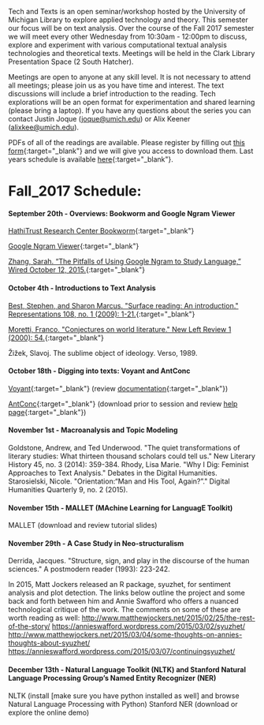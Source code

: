 Tech and Texts is an open seminar/workshop hosted by the University of Michigan Library to explore applied technology and theory. This semester our focus will be on text analysis. Over the course of the Fall 2017 semester we will meet every other Wednesday from 10:30am - 12:00pm to discuss, explore and experiment with various computational textual analysis technologies and theoretical texts. Meetings will be held in the Clark Library Presentation Space (2 South Hatcher).

Meetings are open to anyone at any skill level. It is not necessary to attend all meetings; please join us as you have time and interest. The text discussions will include a brief introduction to the reading. Tech explorations will be an open format for experimentation and shared learning (please bring a laptop). If you have any questions about the series you can contact Justin Joque ([joque@umich.edu](mailto:joque@umich.edu)) or Alix Keener ([alixkee@umich.edu](mailto:alixkee@umich.edu)).

PDFs of all of the readings are available. Please register by filling out [this form](https://docs.google.com/forms/d/e/1FAIpQLSdgnz1XNqmNPU8nAVzMtOXturYoOIHBukKJV-KHuYrnFUSwDQ/viewform){:target="_blank"} and we will give you access to download them. Last years schedule is available [here](https://clarkdatalabs.github.io/techandtexts/fall_2016){:target="_blank"}.

# Fall_2017 Schedule:

#### September 20th - Overviews: Bookworm and Google Ngram Viewer
[HathiTrust Research Center Bookworm](https://analytics.hathitrust.org/bookworm){:target="_blank"}

[Google Ngram Viewer](https://books.google.com/ngrams){:target="_blank"}

[Zhang, Sarah. “The Pitfalls of Using Google Ngram to Study Language,” Wired October 12, 2015.](https://www.wired.com/2015/10/pitfalls-of-studying-language-with-google-ngram/){:target="_blank"}

#### October 4th - Introductions to Text Analysis
[Best, Stephen, and Sharon Marcus. "Surface reading: An introduction." Representations 108, no. 1 (2009): 1-21.](http://www.jstor.org/stable/10.1525/rep.2009.108.1.1){:target="_blank"}

[Moretti, Franco. "Conjectures on world literature." New Left Review 1 (2000): 54.](https://newleftreview.org/II/1/franco-moretti-conjectures-on-world-literature){:target="_blank"}

Žižek, Slavoj. The sublime object of ideology. Verso, 1989.

#### October 18th - Digging into texts: Voyant and AntConc
[Voyant](https://voyant-tools.org/){:target="_blank"} (review [documentation](https://voyant-tools.org/docs/){:target="_blank"})

[AntConc](http://www.laurenceanthony.net/software/antconc/){:target="_blank"} (download prior to session and review [help page](http://www.laurenceanthony.net/software/antconc/releases/AntConc344/help.pdf){:target="_blank"})

#### November 1st - Macroanalysis and Topic Modeling
Goldstone, Andrew, and Ted Underwood. "The quiet transformations of literary studies: What thirteen thousand scholars could tell us." New Literary History 45, no. 3 (2014): 359-384.
Rhody, Lisa Marie. "Why I Dig: Feminist Approaches to Text Analysis." Debates in the Digital Humanities.
Starosielski, Nicole. "Orientation:“Man and His Tool, Again?”." Digital Humanities Quarterly 9, no. 2 (2015).

#### November 15th - MALLET (MAchine Learning for LanguagE Toolkit)
MALLET (download and review tutorial slides)

#### November 29th - A Case Study in Neo-structuralism
Derrida, Jacques. "Structure, sign, and play in the discourse of the human sciences." A postmodern reader (1993): 223-242.

In 2015, Matt Jockers released an R package, syuzhet, for sentiment analysis and plot detection. The links below outline the project and some back and forth between him and Annie Swafford who offers a nuanced technological critique of the work. The comments on some of these are worth reading as well:
http://www.matthewjockers.net/2015/02/25/the-rest-of-the-story/
https://annieswafford.wordpress.com/2015/03/02/syuzhet/
http://www.matthewjockers.net/2015/03/04/some-thoughts-on-annies-thoughts-about-syuzhet/
https://annieswafford.wordpress.com/2015/03/07/continuingsyuzhet/


#### December 13th - Natural Language Toolkit (NLTK) and Stanford Natural Language Processing Group’s Named Entity Recognizer (NER)
NLTK (install [make sure you have python installed as well] and browse Natural Language Processing with Python)
Stanford NER (download or explore the online demo)

